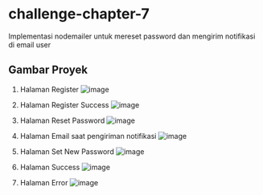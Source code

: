 # challenge-chapter-7
Implementasi nodemailer untuk mereset password dan mengirim notifikasi di email user

## Gambar Proyek
1. Halaman Register
![image](https://drive.google.com/file/d/1tJqLXKgpmL1KF35mxp08SzlAp3Vwn0Q6/view?usp=drive_link)

2. Halaman Register Success
![image](https://drive.google.com/file/d/1ihG0qGRmceUwdF_YuQpm-D0ZnPXcGkXz/view?usp=drive_link)

3. Halaman Reset Password
![image](https://drive.google.com/file/d/1c9H6NufkMDXMT4-bUmT1-k3lIM1Xd71F/view?usp=drive_link)

4. Halaman Email saat pengiriman notifikasi
![image](https://drive.google.com/file/d/1VhAyyazqqOpjiAklmoO9dLdkZV-1uaBY/view?usp=drive_link)

5. Halaman Set New Password
![image](https://drive.google.com/file/d/1pRzcVIGDL4B1yarhd3buTyG_UucCxZZ1/view?usp=drive_link)

6. Halaman Success
![image](https://drive.google.com/file/d/1Thmvj4NwIaRR4s1PWomHCI5KkhL2bUGw/view?usp=drive_link)

7. Halaman Error
![image](https://drive.google.com/file/d/1RWcUPRdWceN3yN9nkTrV7_efrhSB-tQu/view)